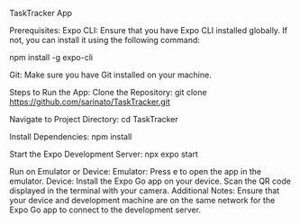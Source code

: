 TaskTracker App

Prerequisites:
Expo CLI: Ensure that you have Expo CLI installed globally. If not, you can install it using the following command:

npm install -g expo-cli   


Git: Make sure you have Git installed on your machine.
	
Steps to Run the App:
Clone the Repository:
git clone https://github.com/sarinato/TaskTracker.git


Navigate to Project Directory:
cd TaskTracker


Install Dependencies:
npm install


Start the Expo Development Server:
npx expo start


Run on Emulator or Device:
Emulator: Press e to open the app in the emulator.
Device: Install the Expo Go app on your device. Scan the QR code displayed in the terminal with your camera.
Additional Notes:
Ensure that your device and development machine are on the same network for the Expo Go app to connect to the development server.

